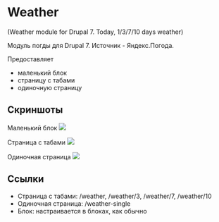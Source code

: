 # Weather
(Weather module for Drupal 7. Today, 1/3/7/10 days weather)

Модуль погды для Drupal 7.
Источник - Яндекс.Погода.

Предоставляет 
* маленький блок
* страницу с табами
* одиночную страницу

## Скриншоты

Маленький блок
![](https://drive.google.com/open?id=0B5GonWS9PJmAVnE0WVVrSng5b3M&authuser=0)

Страница с табами
![](https://drive.google.com/open?id=0B5GonWS9PJmAXzRSZ2ktQ1BYcWc&authuser=0)

Одиночная страница
![](https://drive.google.com/open?id=0B5GonWS9PJmAdDlHcjNHY2U0eHc&authuser=0)

## Ссылки
* Страница с табами: /weather, /weather/3, /weather/7, /weather/10
* Одиночная страница: /weather-single
* Блок: настраивается в блоках, как обычно


